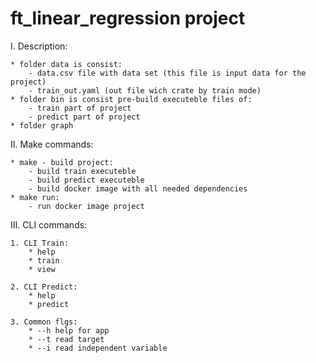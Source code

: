 # ft_linear_regression project

I. Description:
    
    * folder data is consist:
        - data.csv file with data set (this file is input data for the project)
        - train_out.yaml (out file wich crate by train mode)
    * folder bin is consist pre-build executeble files of:
        - train part of project
        - predict part of project
    * folder graph
    
II. Make commands:
    
    * make - build project:
        - build train executeble
        - build predict executeble
        - build docker image with all needed dependencies
    * make run:
        - run docker image project
        
III. CLI commands:
    
    1. CLI Train:
        * help
        * train
        * view
    
    2. CLI Predict:
        * help
        * predict
        
    3. Common flgs:
        * --h help for app
        * --t read target
        * --i read independent variable

    
    

